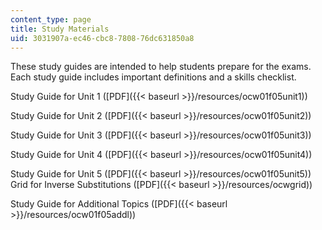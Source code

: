 ```yaml
---
content_type: page
title: Study Materials
uid: 3031907a-ec46-cbc8-7808-76dc631850a8
---
```


These study guides are intended to help students prepare for the exams. Each study guide includes important definitions and a skills checklist.

Study Guide for Unit 1 ([PDF]({{< baseurl >}}/resources/ocw01f05unit1))

Study Guide for Unit 2 ([PDF]({{< baseurl >}}/resources/ocw01f05unit2))

Study Guide for Unit 3 ([PDF]({{< baseurl >}}/resources/ocw01f05unit3))

Study Guide for Unit 4 ([PDF]({{< baseurl >}}/resources/ocw01f05unit4))

Study Guide for Unit 5 ([PDF]({{< baseurl >}}/resources/ocw01f05unit5))  
Grid for Inverse Substitutions ([PDF]({{< baseurl >}}/resources/ocwgrid))

Study Guide for Additional Topics ([PDF]({{< baseurl >}}/resources/ocw01f05addl))